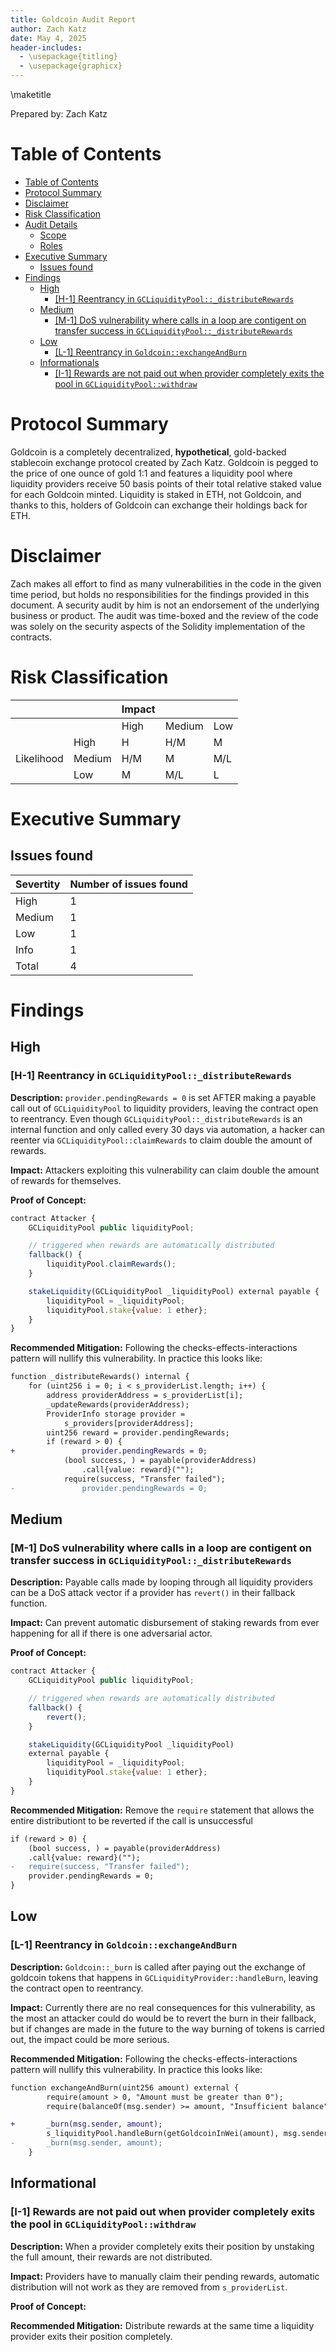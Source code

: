 ```yaml
---
title: Goldcoin Audit Report
author: Zach Katz
date: May 4, 2025
header-includes:
  - \usepackage{titling}
  - \usepackage{graphicx}
---
```




\maketitle

<!-- Your report starts here! -->

Prepared by: Zach Katz

# Table of Contents
- [Table of Contents](#table-of-contents)
- [Protocol Summary](#protocol-summary)
- [Disclaimer](#disclaimer)
- [Risk Classification](#risk-classification)
- [Audit Details](#audit-details)
  - [Scope](#scope)
  - [Roles](#roles)
- [Executive Summary](#executive-summary)
  - [Issues found](#issues-found)
- [Findings](#findings)
  - [High](#high)
    - [\[H-1\] Reentrancy in `GCLiquidityPool::_distributeRewards`](#h-1-reentrancy-in-gcliquiditypool_distributerewards)
  - [Medium](#medium)
    - [\[M-1\] DoS vulnerability where calls in a loop are contigent on transfer success in `GCLiquidityPool::_distributeRewards`](#m-1-dos-vulnerability-where-calls-in-a-loop-are-contigent-on-transfer-success-in-gcliquiditypool_distributerewards)
  - [Low](#low)
    - [\[L-1\] Reentrancy in `Goldcoin::exchangeAndBurn`](#l-1-reentrancy-in-goldcoinexchangeandburn)
  - [Informationals](#informationals)
    - [\[I-1\] Rewards are not paid out when provider completely exits the pool in `GCLiquidityPool::withdraw`](#i-1-rewards-are-not-paid-out-when-provider-completely-exits-the-pool-in-gcliquiditypoolwithdraw)

# Protocol Summary

Goldcoin is a completely decentralized, **hypothetical**, gold-backed stablecoin exchange protocol created by Zach Katz. Goldcoin is pegged to the price of one ounce of gold 1:1 and features a liquidity pool where liquidity providers receive 50 basis points of their total relative staked value for each Goldcoin minted. Liquidity is staked in ETH, not Goldcoin, and thanks to this, holders of Goldcoin can exchange their holdings back for ETH.

# Disclaimer

Zach makes all effort to find as many vulnerabilities in the code in the given time period, but holds no responsibilities for the findings provided in this document. A security audit by him is not an endorsement of the underlying business or product. The audit was time-boxed and the review of the code was solely on the security aspects of the Solidity implementation of the contracts.

# Risk Classification

|            |        | Impact |        |     |
| ---------- | ------ | ------ | ------ | --- |
|            |        | High   | Medium | Low |
|            | High   | H      | H/M    | M   |
| Likelihood | Medium | H/M    | M      | M/L |
|            | Low    | M      | M/L    | L   |

# Executive Summary
## Issues found

| Severtity | Number of issues found |
| --------- | ---------------------- |
| High      | 1                      |
| Medium    | 1                      |
| Low       | 1                      |
| Info      | 1                      |
| Total     | 4                     |


# Findings

## High

### [H-1] Reentrancy in `GCLiquidityPool::_distributeRewards`

**Description:**
`provider.pendingRewards = 0` is set AFTER making a payable call out of `GCLiquidityPool` to liquidity providers, leaving the contract open to reentrancy. Even though `GCLiquidityPool::_distributeRewards` is an internal function and only called every 30 days via automation, a hacker can reenter via `GCLiquidityPool::claimRewards` to claim double the amount of rewards.


**Impact:** 
Attackers exploiting this vulnerability can claim double the amount of rewards for themselves.

**Proof of Concept:**
```javascript
contract Attacker {
    GCLiquidityPool public liquidityPool;

    // triggered when rewards are automatically distributed
    fallback() {
        liquidityPool.claimRewards();
    }

    stakeLiquidity(GCLiquidityPool _liquidityPool) external payable {
        liquidityPool = _liquidityPool;
        liquidityPool.stake{value: 1 ether};
    }
}
```

**Recommended Mitigation:**
Following the checks-effects-interactions pattern will nullify this vulnerability.
In practice this looks like:
```diff
function _distributeRewards() internal {
    for (uint256 i = 0; i < s_providerList.length; i++) {
        address providerAddress = s_providerList[i];
        _updateRewards(providerAddress);
        ProviderInfo storage provider = 
            s_providers[providerAddress];
        uint256 reward = provider.pendingRewards;
        if (reward > 0) {
+               provider.pendingRewards = 0;
            (bool success, ) = payable(providerAddress)
                .call{value: reward}("");
            require(success, "Transfer failed");
-               provider.pendingRewards = 0;
```

## Medium

### [M-1] DoS vulnerability where calls in a loop are contigent on transfer success in `GCLiquidityPool::_distributeRewards`

**Description:** Payable calls made by looping through all liquidity providers can be a DoS attack vector if a provider has `revert()` in their fallback function.

**Impact:** Can prevent automatic disbursement of staking rewards from ever happening for all if there is one adversarial actor.

**Proof of Concept:**
```javascript
contract Attacker {
    GCLiquidityPool public liquidityPool;

    // triggered when rewards are automatically distributed
    fallback() {
        revert();
    }

    stakeLiquidity(GCLiquidityPool _liquidityPool) 
    external payable {
        liquidityPool = _liquidityPool;
        liquidityPool.stake{value: 1 ether};
    }
}
```

**Recommended Mitigation:**
Remove the `require` statement that allows the entire distributiont to be reverted if the call is unsuccessful
```diff
if (reward > 0) {
    (bool success, ) = payable(providerAddress)
    .call{value: reward}("");
-   require(success, "Transfer failed");
    provider.pendingRewards = 0;
}
```
## Low

### [L-1] Reentrancy in `Goldcoin::exchangeAndBurn`

**Description:** `Goldcoin::_burn` is called after paying out the exchange of goldcoin tokens that happens in `GCLiquidityProvider::handleBurn`, leaving the contract open to reentrancy.

**Impact:**  Currently there are no real consequences for this vulnerability, as the most an attacker could do would be to revert the burn in their fallback, but if changes are made in the future to the way burning of tokens is carried out, the impact could be more serious.

**Recommended Mitigation:** 
Following the checks-effects-interactions pattern will nullify this vulnerability.
In practice this looks like:
```diff
function exchangeAndBurn(uint256 amount) external {
        require(amount > 0, "Amount must be greater than 0");
        require(balanceOf(msg.sender) >= amount, "Insufficient balance");

+       _burn(msg.sender, amount);
        s_liquidityPool.handleBurn(getGoldcoinInWei(amount), msg.sender);
-       _burn(msg.sender, amount);
    }
```

## Informational

### [I-1] Rewards are not paid out when provider completely exits the pool in `GCLiquidityPool::withdraw`

**Description:** When a provider completely exits their position by unstaking the full amount, their rewards are not distributed.

**Impact:** Providers have to manually claim their pending rewards, automatic distribution will not work as they are removed from `s_providerList`.

**Proof of Concept:**

**Recommended Mitigation:** Distribute rewards at the same time a liquidity provider exits their position completely.



